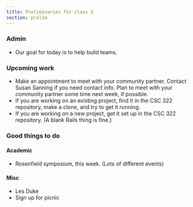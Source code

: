 ```yaml
---
title: Preliminaries for class 5
section: prelim
---
```

### Admin

* Our goal for today is to help build teams.

### Upcoming work

* Make an appointment to meet with your community partner.  Contact
  Susan Sanning if you need contact info.  Plan to meet with your
  community partner some time next week, if possible.
* If you are working on an existing project, find it in the CSC 322
  repository, make a clone, and try to get it running.
* If you are working on a new project, get it set up in the CSC 322
  repository.  (A blank Rails thing is fine.)

### Good things to do

#### Academic

* Rosenfield symposium, this week.  (Lots of different events)

#### Misc

* Les Duke
* Sign up for picnic
